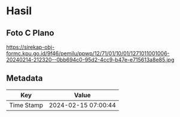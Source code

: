 # Hasil

## Foto C Plano

https://sirekap-obj-formc.kpu.go.id/9f46/pemilu/ppwp/12/71/01/10/01/1271011001006-20240214-212320--0bb694c0-95d2-4cc9-b47e-e715613a8e85.jpg


## Metadata

| Key        | Value               |
| ---------- | ------------------- |
| Time Stamp | 2024-02-15 07:00:44 |



